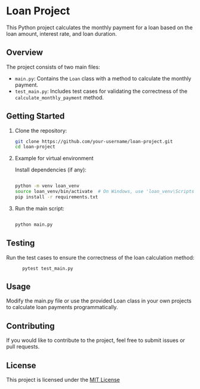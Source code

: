 # Loan Project

This Python project calculates the monthly payment for a loan based on the loan amount, interest rate, and loan duration.

## Overview

The project consists of two main files:

- `main.py`: Contains the `Loan` class with a method to calculate the monthly payment.
- `test_main.py`: Includes test cases for validating the correctness of the `calculate_monthly_payment` method.

## Getting Started

1. Clone the repository:

   ```bash
   git clone https://github.com/your-username/loan-project.git
   cd loan-project

2. Example for virtual environment

   Install dependencies (if any):
   ```bash
   
   python -m venv loan_venv
   source loan_venv/bin/activate  # On Windows, use 'loan_venv\Scripts\activate'
   pip install -r requirements.txt

3. Run the main script:

      ```bash
      
      python main.py

##  Testing

   Run the test cases to ensure the correctness of the loan calculation method:
      
          pytest test_main.py

## Usage

   Modify the main.py file or use the provided Loan class in your own projects to calculate loan payments programmatically.

## Contributing

   If you would like to contribute to the project, feel free to submit issues or pull requests.

## License

   This project is licensed under the [MIT License](https://opensource.org/licenses/MIT)
   
